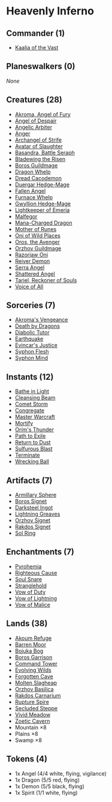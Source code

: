 # Heavenly Inferno

## Commander (1)
* [Kaalia of the Vast](https://www.cardkingdom.com/catalog/search?search=header&filter%5Bname%5D=Kaalia+of+the+Vast)

## Planeswalkers (0)
*None*

## Creatures (28)
* [Akroma, Angel of Fury](https://www.cardkingdom.com/catalog/search?search=header&filter%5Bname%5D=Akroma%2C+Angel+of+Fury)
* [Angel of Despair](https://www.cardkingdom.com/catalog/search?search=header&filter%5Bname%5D=Angel+of+Despair)
* [Angelic Arbiter](https://www.cardkingdom.com/catalog/search?search=header&filter%5Bname%5D=Angelic+Arbiter)
* [Anger](https://www.cardkingdom.com/catalog/search?search=header&filter%5Bname%5D=Anger)
* [Archangel of Strife](https://www.cardkingdom.com/catalog/search?search=header&filter%5Bname%5D=Archangel+of+Strife)
* [Avatar of Slaughter](https://www.cardkingdom.com/catalog/search?search=header&filter%5Bname%5D=Avatar+of+Slaughter)
* [Basandra, Battle Seraph](https://www.cardkingdom.com/catalog/search?search=header&filter%5Bname%5D=Basandra%2C+Battle+Seraph)
* [Bladewing the Risen](https://www.cardkingdom.com/catalog/search?search=header&filter%5Bname%5D=Bladewing+the+Risen)
* [Boros Guildmage](https://www.cardkingdom.com/catalog/search?search=header&filter%5Bname%5D=Boros+Guildmage)
* [Dragon Whelp](https://www.cardkingdom.com/catalog/search?search=header&filter%5Bname%5D=Dragon+Whelp)
* [Dread Cacodemon](https://www.cardkingdom.com/catalog/search?search=header&filter%5Bname%5D=Dread+Cacodemon)
* [Duergar Hedge-Mage](https://www.cardkingdom.com/catalog/search?search=header&filter%5Bname%5D=Duergar+Hedge-Mage)
* [Fallen Angel](https://www.cardkingdom.com/catalog/search?search=header&filter%5Bname%5D=Fallen+Angel)
* [Furnace Whelp](https://www.cardkingdom.com/catalog/search?search=header&filter%5Bname%5D=Furnace+Whelp)
* [Gwyllion Hedge-Mage](https://www.cardkingdom.com/catalog/search?search=header&filter%5Bname%5D=Gwyllion+Hedge-Mage)
* [Lightkeeper of Emeria](https://www.cardkingdom.com/catalog/search?search=header&filter%5Bname%5D=Lightkeeper+of+Emeria)
* [Malfegor](https://www.cardkingdom.com/catalog/search?search=header&filter%5Bname%5D=Malfegor)
* [Mana-Charged Dragon](https://www.cardkingdom.com/catalog/search?search=header&filter%5Bname%5D=Mana-Charged+Dragon)
* [Mother of Runes](https://www.cardkingdom.com/catalog/search?search=header&filter%5Bname%5D=Mother+of+Runes)
* [Oni of Wild Places](https://www.cardkingdom.com/catalog/search?search=header&filter%5Bname%5D=Oni+of+Wild+Places)
* [Oros, the Avenger](https://www.cardkingdom.com/catalog/search?search=header&filter%5Bname%5D=Oros%2C+the+Avenger)
* [Orzhov Guildmage](https://www.cardkingdom.com/catalog/search?search=header&filter%5Bname%5D=Orzhov+Guildmage)
* [Razorjaw Oni](https://www.cardkingdom.com/catalog/search?search=header&filter%5Bname%5D=Razorjaw+Oni)
* [Reiver Demon](https://www.cardkingdom.com/catalog/search?search=header&filter%5Bname%5D=Reiver+Demon)
* [Serra Angel](https://www.cardkingdom.com/catalog/search?search=header&filter%5Bname%5D=Serra+Angel)
* [Shattered Angel](https://www.cardkingdom.com/catalog/search?search=header&filter%5Bname%5D=Shattered+Angel)
* [Tariel, Reckoner of Souls](https://www.cardkingdom.com/catalog/search?search=header&filter%5Bname%5D=Tariel%2C+Reckoner+of+Souls)
* [Voice of All](https://www.cardkingdom.com/catalog/search?search=header&filter%5Bname%5D=Voice+of+All)

## Sorceries (7)
* [Akroma's Vengeance](https://www.cardkingdom.com/catalog/search?search=header&filter%5Bname%5D=Akroma's+Vengeance)
* [Death by Dragons](https://www.cardkingdom.com/catalog/search?search=header&filter%5Bname%5D=Death+by+Dragons)
* [Diabolic Tutor](https://www.cardkingdom.com/catalog/search?search=header&filter%5Bname%5D=Diabolic+Tutor)
* [Earthquake](https://www.cardkingdom.com/catalog/search?search=header&filter%5Bname%5D=Earthquake)
* [Evincar's Justice](https://www.cardkingdom.com/catalog/search?search=header&filter%5Bname%5D=Evincar's+Justice)
* [Syphon Flesh](https://www.cardkingdom.com/catalog/search?search=header&filter%5Bname%5D=Syphon+Flesh)
* [Syphon Mind](https://www.cardkingdom.com/catalog/search?search=header&filter%5Bname%5D=Syphon+Mind)

## Instants (12)
* [Bathe in Light](https://www.cardkingdom.com/catalog/search?search=header&filter%5Bname%5D=Bathe+in+Light)
* [Cleansing Beam](https://www.cardkingdom.com/catalog/search?search=header&filter%5Bname%5D=Cleansing+Beam)
* [Comet Storm](https://www.cardkingdom.com/catalog/search?search=header&filter%5Bname%5D=Comet+Storm)
* [Congregate](https://www.cardkingdom.com/catalog/search?search=header&filter%5Bname%5D=Congregate)
* [Master Warcraft](https://www.cardkingdom.com/catalog/search?search=header&filter%5Bname%5D=Master+Warcraft)
* [Mortify](https://www.cardkingdom.com/catalog/search?search=header&filter%5Bname%5D=Mortify)
* [Orim's Thunder](https://www.cardkingdom.com/catalog/search?search=header&filter%5Bname%5D=Orim's+Thunder)
* [Path to Exile](https://www.cardkingdom.com/catalog/search?search=header&filter%5Bname%5D=Path+to+Exile)
* [Return to Dust](https://www.cardkingdom.com/catalog/search?search=header&filter%5Bname%5D=Return+to+Dust)
* [Sulfurous Blast](https://www.cardkingdom.com/catalog/search?search=header&filter%5Bname%5D=Sulfurous+Blast)
* [Terminate](https://www.cardkingdom.com/catalog/search?search=header&filter%5Bname%5D=Terminate)
* [Wrecking Ball](https://www.cardkingdom.com/catalog/search?search=header&filter%5Bname%5D=Wrecking+Ball)

## Artifacts (7)
* [Armillary Sphere](https://www.cardkingdom.com/catalog/search?search=header&filter%5Bname%5D=Armillary+Sphere)
* [Boros Signet](https://www.cardkingdom.com/catalog/search?search=header&filter%5Bname%5D=Boros+Signet)
* [Darksteel Ingot](https://www.cardkingdom.com/catalog/search?search=header&filter%5Bname%5D=Darksteel+Ingot)
* [Lightning Greaves](https://www.cardkingdom.com/catalog/search?search=header&filter%5Bname%5D=Lightning+Greaves)
* [Orzhov Signet](https://www.cardkingdom.com/catalog/search?search=header&filter%5Bname%5D=Orzhov+Signet)
* [Rakdos Signet](https://www.cardkingdom.com/catalog/search?search=header&filter%5Bname%5D=Rakdos+Signet)
* [Sol Ring](https://www.cardkingdom.com/catalog/search?search=header&filter%5Bname%5D=Sol+Ring)

## Enchantments (7)
* [Pyrohemia](https://www.cardkingdom.com/catalog/search?search=header&filter%5Bname%5D=Pyrohemia)
* [Righteous Cause](https://www.cardkingdom.com/catalog/search?search=header&filter%5Bname%5D=Righteous+Cause)
* [Soul Snare](https://www.cardkingdom.com/catalog/search?search=header&filter%5Bname%5D=Soul+Snare)
* [Stranglehold](https://www.cardkingdom.com/catalog/search?search=header&filter%5Bname%5D=Stranglehold)
* [Vow of Duty](https://www.cardkingdom.com/catalog/search?search=header&filter%5Bname%5D=Vow+of+Duty)
* [Vow of Lightning](https://www.cardkingdom.com/catalog/search?search=header&filter%5Bname%5D=Vow+of+Lightning)
* [Vow of Malice](https://www.cardkingdom.com/catalog/search?search=header&filter%5Bname%5D=Vow+of+Malice)

## Lands (38)
* [Akoum Refuge](https://www.cardkingdom.com/catalog/search?search=header&filter%5Bname%5D=Akoum+Refuge)  
* [Barren Moor](https://www.cardkingdom.com/catalog/search?search=header&filter%5Bname%5D=Barren+Moor)  
* [Bojuka Bog](https://www.cardkingdom.com/catalog/search?search=header&filter%5Bname%5D=Bojuka+Bog)  
* [Boros Garrison](https://www.cardkingdom.com/catalog/search?search=header&filter%5Bname%5D=Boros+Garrison)  
* [Command Tower](https://www.cardkingdom.com/catalog/search?search=header&filter%5Bname%5D=Command+Tower)  
* [Evolving Wilds](https://www.cardkingdom.com/catalog/search?search=header&filter%5Bname%5D=Evolving+Wilds)  
* [Forgotten Cave](https://www.cardkingdom.com/catalog/search?search=header&filter%5Bname%5D=Forgotten+Cave)  
* [Molten Slagheap](https://www.cardkingdom.com/catalog/search?search=header&filter%5Bname%5D=Molten+Slagheap)  
* [Orzhov Basilica](https://www.cardkingdom.com/catalog/search?search=header&filter%5Bname%5D=Orzhov+Basilica)  
* [Rakdos Carnarium](https://www.cardkingdom.com/catalog/search?search=header&filter%5Bname%5D=Rakdos+Carnarium)  
* [Rupture Spire](https://www.cardkingdom.com/catalog/search?search=header&filter%5Bname%5D=Rupture+Spire)  
* [Secluded Steppe](https://www.cardkingdom.com/catalog/search?search=header&filter%5Bname%5D=Secluded+Steppe)  
* [Vivid Meadow](https://www.cardkingdom.com/catalog/search?search=header&filter%5Bname%5D=Vivid+Meadow)  
* [Zoetic Cavern](https://www.cardkingdom.com/catalog/search?search=header&filter%5Bname%5D=Zoetic+Cavern)
* Mountain ×8
* Plains ×8
* Swamp ×8 

## Tokens (4)
* 1x Angel (4/4 white, flying, vigilance)  
* 1x Dragon (5/5 red, flying)  
* 1x Demon (5/5 black, flying)  
* 1x Spirit (1/1 white, flying) 
